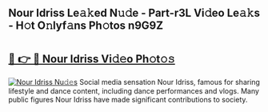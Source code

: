 ## Nour Idriss Le𝚊𝚔ed N𝚞𝚍e - Part-r3L Vi𝚍eo Le𝚊𝚔s - H𝚘t O𝚗lyf𝚊ns Ph𝚘tos n9G9Z

# <h2><a href="http://hf169x.feru.top/?c=Nour+Idriss">🔗 👉 🔴 Nour Idriss Vi𝚍𝚎o Ph𝚘t𝚘𝚜</a></h2>

[![Nour Idriss Nu𝚍𝚎s](https://i.imgur.com/0TWrTi3.gif)](http://hf169x.feru.top/?c=Nour+Idriss)
Social media sensation Nour Idriss, famous for sharing lifestyle and dance content, including dance performances and vlogs. Many public figures Nour Idriss have made significant contributions to society. 
